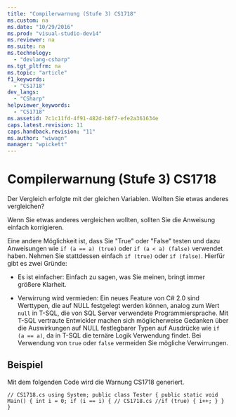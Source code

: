 ```yaml
---
title: "Compilerwarnung (Stufe 3) CS1718"
ms.custom: na
ms.date: "10/29/2016"
ms.prod: "visual-studio-dev14"
ms.reviewer: na
ms.suite: na
ms.technology: 
  - "devlang-csharp"
ms.tgt_pltfrm: na
ms.topic: "article"
f1_keywords: 
  - "CS1718"
dev_langs: 
  - "CSharp"
helpviewer_keywords: 
  - "CS1718"
ms.assetid: 7c1c11fd-4f91-482d-b8f7-efe2a361634e
caps.latest.revision: 11
caps.handback.revision: "11"
ms.author: "wiwagn"
manager: "wpickett"
---
```

# Compilerwarnung (Stufe 3) CS1718
Der Vergleich erfolgte mit der gleichen Variablen. Wollten Sie etwas anderes vergleichen?  
  
 Wenn Sie etwas anderes vergleichen wollten, sollten Sie die Anweisung einfach korrigieren.  
  
 Eine andere Möglichkeit ist, dass Sie "True" oder "False" testen und dazu Anweisungen wie `if (a == a) (true)` oder `if (a < a) (false)` verwendet haben. Nehmen Sie stattdessen einfach `if (true)` oder `if (false)`. Hierfür gibt es zwei Gründe:  
  
-   Es ist einfacher: Einfach zu sagen, was Sie meinen, bringt immer größere Klarheit.  
  
-   Verwirrung wird vermieden: Ein neues Feature von C\# 2.0 sind Werttypen, die auf NULL festgelegt werden können, analog zum Wert `null` in T\-SQL, die von SQL Server verwendete Programmiersprache. Mit T\-SQL vertraute Entwickler machen sich möglicherweise Gedanken über die Auswirkungen auf NULL festlegbarer Typen auf Ausdrücke wie `if (a == a)`, da in T\-SQL die ternäre Logik Verwendung findet. Bei Verwendung von `true` oder `false` vermeiden Sie mögliche Verwirrungen.  
  
## Beispiel  
 Mit dem folgenden Code wird die Warnung CS1718 generiert.  
  
```  
// CS1718.cs using System; public class Tester { public static void Main() { int i = 0; if (i == i) { // CS1718.cs //if (true) { i++; } } }  
```